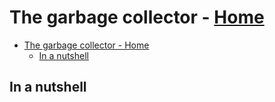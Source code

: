 # The garbage collector - [Home](index.md)

- [The garbage collector - Home](#the-garbage-collector---home)
  - [In a nutshell](#in-a-nutshell)

## In a nutshell